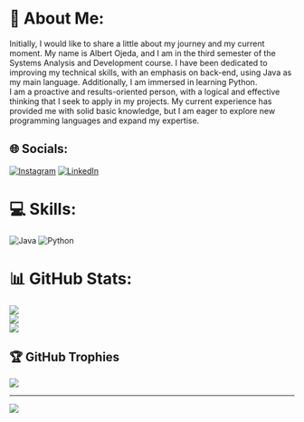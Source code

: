 # 💫 About Me:
Initially, I would like to share a little about my journey and my current moment. My name is Albert Ojeda, and I am in the third semester of the Systems Analysis and Development course. I have been dedicated to improving my technical skills, with an emphasis on back-end, using Java as my main language. Additionally, I am immersed in learning Python.<br>I am a proactive and results-oriented person, with a logical and effective thinking that I seek to apply in my projects. My current experience has provided me with solid basic knowledge, but I am eager to explore new programming languages and expand my expertise.<br>


## 🌐 Socials:
[![Instagram](https://img.shields.io/badge/Instagram-%23E4405F.svg?logo=Instagram&logoColor=white)](https://www.instagram.com/turco.og/) [![LinkedIn](https://img.shields.io/badge/LinkedIn-%230077B5.svg?logo=linkedin&logoColor=white)](https://www.linkedin.com/in/albert-ojeda-970b84260/) 

# 💻 Skills:
![Java](https://img.shields.io/badge/java-%23ED8B00.svg?style=for-the-badge&logo=openjdk&logoColor=white) ![Python](https://img.shields.io/badge/python-3670A0?style=for-the-badge&logo=python&logoColor=ffdd54)
# 📊 GitHub Stats:
![](https://github-readme-stats.vercel.app/api?username=AlbertJossue93&theme=dracula&hide_border=false&include_all_commits=false&count_private=false)<br/>
![](https://github-readme-streak-stats.herokuapp.com/?user=AlbertJossue93&theme=dracula&hide_border=false)<br/>
![](https://github-readme-stats.vercel.app/api/top-langs/?username=AlbertJossue93&theme=dracula&hide_border=false&include_all_commits=false&count_private=false&layout=compact)

## 🏆 GitHub Trophies
![](https://github-profile-trophy.vercel.app/?username=AlbertJossue93&theme=dracula&no-frame=false&no-bg=true&margin-w=4)

---
[![](https://visitcount.itsvg.in/api?id=AlbertJossue93&icon=0&color=0)](https://visitcount.itsvg.in)

<!-- Proudly created with GPRM ( https://gprm.itsvg.in ) -->
